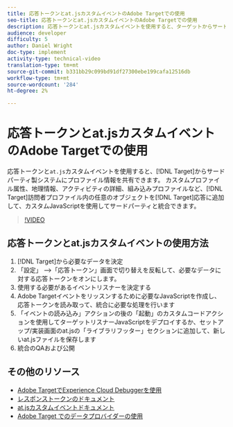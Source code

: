 ```yaml
---
title: 応答トークンとat.jsカスタムイベントのAdobe Targetでの使用
seo-title: 応答トークンとat.jsカスタムイベントのAdobe Targetでの使用
description: 応答トークンとat.jsカスタムイベントを使用すると、ターゲットからサードパーティ製システムにプロファイル情報を共有できます。 カスタムプロファイル属性、地理情報、アクティビティの詳細、組み込みプロファイルなど、ターゲット訪問者プロファイル内の任意のオブジェクトをターゲットの応答に追加し、カスタムJavaScriptを使用してサードパーティと統合できます。
audience: developer
difficulty: 5
author: Daniel Wright
doc-type: implement
activity-type: technical-video
translation-type: tm+mt
source-git-commit: b331bb29c099bd91df27300ebe199cafa12516db
workflow-type: tm+mt
source-wordcount: '284'
ht-degree: 2%

---
```



# 応答トークンとat.jsカスタムイベントのAdobe Targetでの使用

応答トークンと`at.js`カスタムイベントを使用すると、[!DNL Target]からサードパーティ製システムにプロファイル情報を共有できます。 カスタムプロファイル属性、地理情報、アクティビティの詳細、組み込みプロファイルなど、[!DNL Target]訪問者プロファイル内の任意のオブジェクトを[!DNL Target]応答に追加して、カスタムJavaScriptを使用してサードパーティと統合できます。

>[!VIDEO](https://video.tv.adobe.com/v/23253/?quality=12)

## 応答トークンとat.jsカスタムイベントの使用方法

1. [!DNL Target]から必要なデータを決定
1. 「設定」 —>「応答トークン」画面で切り替えを反転して、必要なデータに対する応答トークンをオンにします。
1. 使用する必要があるイベントリスナーを決定する
1. Adobe Targetイベントをリッスンするために必要なJavaScriptを作成し、応答トークンを読み取って、統合に必要な処理を行います
1. 「イベントの読み込み」アクションの後の「起動」のカスタムコードアクションを使用してターゲットリスナーJavaScriptをデプロイするか、セットアップ/実装画面のat.jsの「ライブラリフッター」セクションに追加して、新しいat.jsファイルを保存します
1. 統合のQAおよび公開

## その他のリソース

* [Adobe TargetでExperience Cloud Debuggerを使用](../troubleshooting/troubleshoot-with-the-experience-cloud-debugger.md)
* [レスポンストークンのドキュメント](https://docs.adobe.com/help/en/target/using/administer/response-tokens.html)
* [at.jsカスタムイベントドキュメント](https://docs.adobe.com/content/help/en/target/using/implement-target/client-side/functions-overview/atjs-custom-events.html)
* [Adobe Target でのデータプロバイダーの使用](use-data-providers-to-integrate-third-party-data.md)